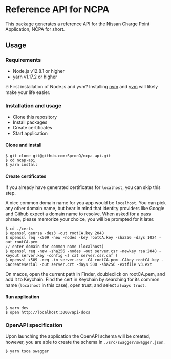 # Reference API for NCPA

This package generates a reference API for the Nissan Charge Point Application, NCPA for short.

## Usage


### Requirements

- Node.js v12.8.1 or higher
- yarn v1.17.2 or higher

🔥 First installation of Node.js and yvm? Installing [nvm](https://github.com/nvm-sh/nvm) and [yvm](https://yvm.js.org/docs/overview) will likely make your life easier.

### Installation and usage

- Clone this repository
- Install packages
- Create certificates
- Start application

#### Clone and install

```
$ git clone git@github.com:SpronQ/ncpa-api.git
$ cd ncap-api
$ yarn install
```
#### Create certificates 

If you already have generated certificates for `localhost`, you can skip this step.

A nice common domain name for you app would be `localhost`. You can pick any other domain name, 
but bear in mind that identity providers like Google 
and Github expect a domain name to resolve. When asked for a pass phrase, 
please memorize your choice, you will be prompted for it later.

```
$ cd ./certs
$ openssl genrsa -des3 -out rootCA.key 2048
$ openssl req -x509 -new -nodes -key rootCA.key -sha256 -days 1024 -out rootCA.pem
// enter domain for common name (localhost)
$ openssl req -new -sha256 -nodes -out server.csr -newkey rsa:2048 -keyout server.key -config <( cat server.csr.cnf )
$ openssl x509 -req -in server.csr -CA rootCA.pem -CAkey rootCA.key -CAcreateserial -out server.crt -days 500 -sha256 -extfile v3.ext
```

On macos, open the current path in Finder, doubleclick on rootCA.pem, and add it to Keychain. 
Find the cert in Keychain by searching for its common name (`localhost` in this case), open trust, and select `always trust`.

#### Run application

```
$ yarn dev
$ open http://localhost:3000/api-docs
```


### OpenAPI specification

Upon launching the application the OpenAPI schema will be created, however,
you are able to create the schema in `./src/swagger/swagger.json`.

```
$ yarn tsoa swagger
```






